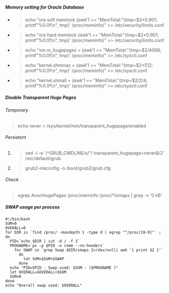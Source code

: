 ##### Memory setting for Oracle Database
- > echo "ora soft memlock $(awk '$1 == "MemTotal:"{tmp=$2\*0.901; printf"%0.0f\n", tmp}' /proc/meminfo)" >> /etc/security/limits.conf  
- > echo "ora hard memlock $(awk '$1 == "MemTotal:"{tmp=$2\*0.901; printf"%0.0f\n", tmp}' /proc/meminfo)" >> /etc/security/limits.conf  
- > echo "vm.nr_hugepages = $(awk '$1 == "MemTotal:"{tmp=$2/4096; printf"%0.0f\n", tmp}' /proc/meminfo)" >> /etc/sysctl.conf  
- > echo "kernel.shmmax = $(awk '$1 == "MemTotal:"{tmp=$2\*512; printf"%0.0f\n", tmp}' /proc/meminfo)" >> /etc/sysctl.conf  
- > echo "kernel.shmall = $(awk '$1 == "MemTotal:"{tmp=$2/2/4; printf"%0.0f\n", tmp}' /proc/meminfo)" >> /etc/sysctl.conf

##### Disable Transparent Huge Pages
###### Temporary
> echo never > /sys/kernel/mm/transparent_hugepage/enabled
###### Persistent
1. > sed -i -e '/^GRUB_CMDLINE/s/"/ transparent_hugepage=never&/2' /etc/default/grub
2. > grub2-mkconfig -o /boot/grub2/grub.cfg
###### Check
> egrep AnonHugePages /proc/meminfo /proc/\*/smaps | grep -v '0 kB'

##### SWAP usage per process
```
#!/bin/bash
SUM=0
OVERALL=0
for DIR in `find /proc/ -maxdepth 1 -type d | egrep "^/proc/[0-9]"` ; do
  PID=`echo $DIR | cut -d / -f 3`
  PROGNAME=`ps -p $PID -o comm --no-headers`
    for SWAP in `grep Swap $DIR/smaps 2>/dev/null| awk '{ print $2 }'`
      do
        let SUM=$SUM+$SWAP
      done
  echo "PID=$PID - Swap used: $SUM - ($PROGNAME )"
  let OVERALL=$OVERALL+$SUM
  SUM=0
done
echo "Overall swap used: $OVERALL"
```

